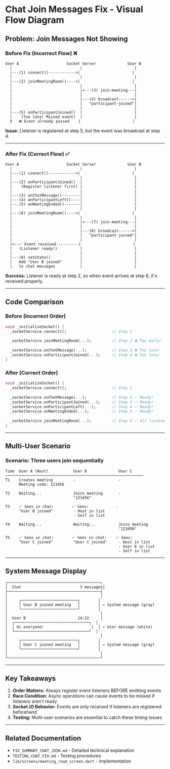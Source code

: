 # Chat Join Messages Fix - Visual Flow Diagram

## Problem: Join Messages Not Showing

### Before Fix (Incorrect Flow) ❌

```
User A                     Socket Server              User B
  |                              |                       |
  |---(1) connect()------------>|                       |
  |                              |                       |
  |---(2) joinMeetingRoom()---->|                       |
  |                              |                       |
  |                              |<---(3) join-meeting---|
  |                              |                       |
  |                              |---(4) broadcast------>|
  |                              |   "participant-joined"|
  |                              |                       |
  |---(5) onParticipantJoined()  |                       |
  |    (Too late! Missed event)  |                       |
  X   ❌ Event already passed    |                       |
```

**Issue:** Listener is registered at step 5, but the event was broadcast at step 4.

---

### After Fix (Correct Flow) ✅

```
User A                     Socket Server              User B
  |                              |                       |
  |---(1) connect()------------>|                       |
  |                              |                       |
  |---(2) onParticipantJoined()  |                       |
  |    (Register listener first) |                       |
  |                              |                       |
  |---(3) onChatMessage()--------|                       |
  |---(4) onParticipantLeft()----|                       |
  |---(5) onMeetingEnded()-------|                       |
  |                              |                       |
  |---(6) joinMeetingRoom()---->|                       |
  |                              |                       |
  |                              |<---(7) join-meeting---|
  |                              |                       |
  |                              |---(8) broadcast------>|
  |                              |   "participant-joined"|
  |                              |                       |
  |<--✅ Event received----------|                       |
  |   (Listener ready!)          |                       |
  |                              |                       |
  |---(9) setState()             |                       |
  |   Add "User B joined"        |                       |
  |   to chat messages           |                       |
```

**Success:** Listener is ready at step 2, so when event arrives at step 8, it's received properly.

---

## Code Comparison

### Before (Incorrect Order)
```dart
void _initializeSocket() {
  _socketService.connect();                    // Step 1
  
  _socketService.joinMeetingRoom(...);         // Step 2 ❌ Too early!
  
  _socketService.onChatMessage(...);           // Step 3 ❌ Too late!
  _socketService.onParticipantJoined(...);     // Step 4 ❌ Too late!
}
```

### After (Correct Order)
```dart
void _initializeSocket() {
  _socketService.connect();                    // Step 1
  
  _socketService.onChatMessage(...);           // Step 2 ✅ Ready!
  _socketService.onParticipantJoined(...);     // Step 3 ✅ Ready!
  _socketService.onParticipantLeft(...);       // Step 4 ✅ Ready!
  _socketService.onMeetingEnded(...);          // Step 5 ✅ Ready!
  
  _socketService.joinMeetingRoom(...);         // Step 6 ✅ All listeners ready!
}
```

---

## Multi-User Scenario

### Scenario: Three users join sequentially

```
Time  User A (Host)           User B              User C
─────────────────────────────────────────────────────────────
T1    Creates meeting         -                   -
      Meeting code: 123456    

T2    Waiting...              Joins meeting       -
                              "123456"

T3    ✅ Sees in chat:        ✅ Sees:            -
      "User B joined"         - Host in list
                              - Self in list

T4    Waiting...              Waiting...          Joins meeting
                                                  "123456"

T5    ✅ Sees in chat:        ✅ Sees in chat:    ✅ Sees:
      "User C joined"         "User C joined"     - Host in list
                                                  - User B in list
                                                  - Self in list
```

---

## System Message Display

```
┌─────────────────────────────────────────┐
│  Chat                          3 messages│
├─────────────────────────────────────────┤
│                                         │
│     ┌─────────────────────────┐        │
│     │ User B joined meeting   │        │ ← System message (gray)
│     └─────────────────────────┘        │
│                                         │
│  User B                       14:32     │
│  ┌─────────────────────────────────┐  │
│  │ Hi everyone!                     │  │ ← User message (white)
│  └─────────────────────────────────┘  │
│                                         │
│     ┌─────────────────────────┐        │
│     │ User C joined meeting   │        │ ← System message (gray)
│     └─────────────────────────┘        │
│                                         │
└─────────────────────────────────────────┘
```

---

## Key Takeaways

1. **Order Matters:** Always register event listeners BEFORE emitting events
2. **Race Condition:** Async operations can cause events to be missed if listeners aren't ready
3. **Socket.IO Behavior:** Events are only received if listeners are registered beforehand
4. **Testing:** Multi-user scenarios are essential to catch these timing issues

---

## Related Documentation
- `FIX_SUMMARY_CHAT_JOIN.md` - Detailed technical explanation
- `TESTING_CHAT_FIX.md` - Testing procedures
- `lib/screens/meeting_room_screen.dart` - Implementation
